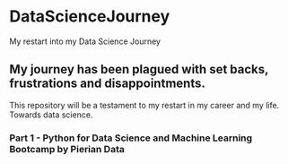 # DataScienceJourney
My restart into my Data Science Journey

## My journey has been plagued with set backs, frustrations and disappointments.
This repository will be a testament to my restart in my career and my life. Towards data science.

### Part 1 - Python for Data Science and Machine Learning Bootcamp by Pierian Data
